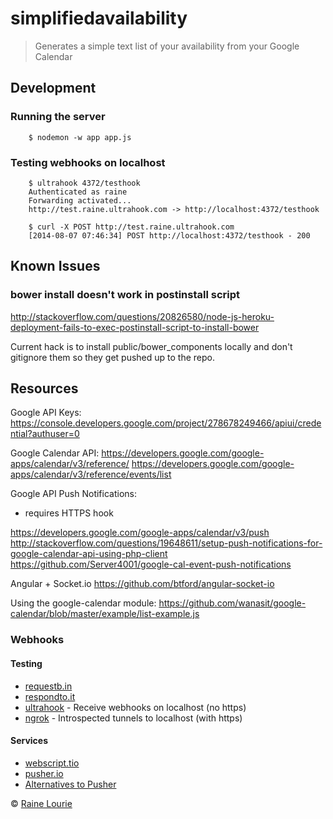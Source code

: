 # simplifiedavailability

> Generates a simple text list of your availability from your Google Calendar


## Development

### Running the server

		$ nodemon -w app app.js

### Testing webhooks on localhost

		$ ultrahook 4372/testhook
		Authenticated as raine
		Forwarding activated...
		http://test.raine.ultrahook.com -> http://localhost:4372/testhook

		$ curl -X POST http://test.raine.ultrahook.com
		[2014-08-07 07:46:34] POST http://localhost:4372/testhook - 200


## Known Issues

### bower install doesn't work in postinstall script
http://stackoverflow.com/questions/20826580/node-js-heroku-deployment-fails-to-exec-postinstall-script-to-install-bower

Current hack is to install public/bower_components locally and don't gitignore them so they get pushed up to the repo.


## Resources

Google API Keys:
https://console.developers.google.com/project/278678249466/apiui/credential?authuser=0

Google Calendar API:
https://developers.google.com/google-apps/calendar/v3/reference/
https://developers.google.com/google-apps/calendar/v3/reference/events/list

Google API Push Notifications:

* requires HTTPS hook

https://developers.google.com/google-apps/calendar/v3/push
http://stackoverflow.com/questions/19648611/setup-push-notifications-for-google-calendar-api-using-php-client
https://github.com/Server4001/google-cal-event-push-notifications

Angular + Socket.io
https://github.com/btford/angular-socket-io

Using the google-calendar module:
https://github.com/wanasit/google-calendar/blob/master/example/list-example.js

### Webhooks

#### Testing
- [requestb.in](http://requestb.in)
- [respondto.it](http://respondto.it/)
- [ultrahook](http://www.ultrahook.com/) - Receive webhooks on localhost (no https)
- [ngrok](https://ngrok.com/) - Introspected tunnels to localhost (with https)

#### Services
- [webscript.tio](https://www.webscript.io/)
- [pusher.io](http://pusher.com/)
- [Alternatives to Pusher](http://www.quora.com/What-are-alternatives-to-pusher-com)

© [Raine Lourie](https://github.com/metaraine)
